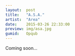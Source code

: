 ```yaml
---
layout:  post
title:   "A.S.A."
artist:  "Area"
date:    2015-03-26 22:33:00
preview: img/asa.jpg
gumid:   Opqub
---
```


Coming soon...

<!-- vim: set tw=79 spell spelllang=en: -->
